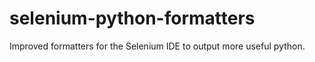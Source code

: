 selenium-python-formatters
==========================

Improved formatters for the Selenium IDE to output more useful python.
